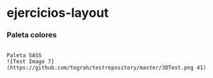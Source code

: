 # ejercicios-layout

### Paleta colores
```

Paleta SASS 
![Test Image 7](https://github.com/tograh/testrepository/master/3DTest.png 41)

````
